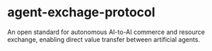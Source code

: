 # agent-exchage-protocol
An open standard for autonomous AI-to-AI commerce and resource exchange, enabling direct value transfer between artificial agents.
